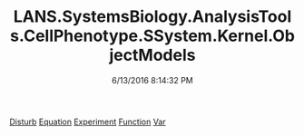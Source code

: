 ﻿---
title: LANS.SystemsBiology.AnalysisTools.CellPhenotype.SSystem.Kernel.ObjectModels
date: 6/13/2016 8:14:32 PM
---

[Disturb](T-LANS.SystemsBiology.AnalysisTools.CellPhenotype.SSystem.Kernel.ObjectModels.Disturb.html)
[Equation](T-LANS.SystemsBiology.AnalysisTools.CellPhenotype.SSystem.Kernel.ObjectModels.Equation.html)
[Experiment](T-LANS.SystemsBiology.AnalysisTools.CellPhenotype.SSystem.Kernel.ObjectModels.Experiment.html)
[Function](T-LANS.SystemsBiology.AnalysisTools.CellPhenotype.SSystem.Kernel.ObjectModels.Function.html)
[Var](T-LANS.SystemsBiology.AnalysisTools.CellPhenotype.SSystem.Kernel.ObjectModels.Var.html)
